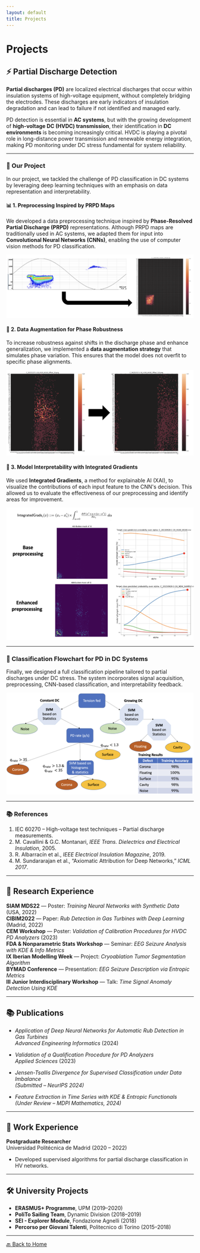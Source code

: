 ```yaml
---
layout: default
title: Projects
---
```


# Projects


## ⚡ Partial Discharge Detection

**Partial discharges (PD)** are localized electrical discharges that occur within insulation systems of high-voltage equipment, without completely bridging the electrodes. These discharges are early indicators of insulation degradation and can lead to failure if not identified and managed early.

PD detection is essential in **AC systems**, but with the growing development of **high-voltage DC (HVDC) transmission**, their identification in **DC environments** is becoming increasingly critical. HVDC is playing a pivotal role in long-distance power transmission and renewable energy integration, making PD monitoring under DC stress fundamental for system reliability.

---

### 🧪 Our Project

In our project, we tackled the challenge of PD classification in DC systems by leveraging deep learning techniques with an emphasis on data representation and interpretability.

#### 📊 1. Preprocessing Inspired by PRPD Maps

We developed a data preprocessing technique inspired by **Phase-Resolved Partial Discharge (PRPD)** representations. Although PRPD maps are traditionally used in AC systems, we adapted them for input into **Convolutional Neural Networks (CNNs)**, enabling the use of computer vision methods for PD classification.

![PRPD-based preprocessing](./assets/img/PRPD_1.png)

#### 🧩 2. Data Augmentation for Phase Robustness

To increase robustness against shifts in the discharge phase and enhance generalization, we implemented a **data augmentation strategy** that simulates phase variation. This ensures that the model does not overfit to specific phase alignments.

![Phase shift augmentation](./assets/img/PRPD_2.png)

#### 🧠 3. Model Interpretability with Integrated Gradients

We used **Integrated Gradients**, a method for explainable AI (XAI), to visualize the contributions of each input feature to the CNN's decision. This allowed us to evaluate the effectiveness of our preprocessing and identify areas for improvement.

![Integrated gradients evaluation](./assets/img/PRPD_3.png)

---

### 🔁 Classification Flowchart for PD in DC Systems

Finally, we designed a full classification pipeline tailored to partial discharges under DC stress. The system incorporates signal acquisition, preprocessing, CNN-based classification, and interpretability feedback.

![PD classification in DC systems](./assets/img/PD_DC.png)

---

### 📚 References

1. IEC 60270 – High-voltage test techniques – Partial discharge measurements.  
2. M. Cavallini & G.C. Montanari, *IEEE Trans. Dielectrics and Electrical Insulation*, 2005.  
3. R. Albarracín et al., *IEEE Electrical Insulation Magazine*, 2019.  
4. M. Sundararajan et al., “Axiomatic Attribution for Deep Networks,” *ICML 2017*.

---

## 🔬 Research Experience

**SIAM MDS22** — Poster: *Training Neural Networks with Synthetic Data* (USA, 2022)  
**CIBIM2022** — Paper: *Rub Detection in Gas Turbines with Deep Learning* (Madrid, 2022)  
**CEM Workshop** — Poster: *Validation of Calibration Procedures for HVDC PD Analyzers* (2023)  
**FDA & Nonparametric Stats Workshop** — Seminar: *EEG Seizure Analysis with KDE & Info Metrics*  
**IX Iberian Modelling Week** — Project: *Cryoablation Tumor Segmentation Algorithm*  
**BYMAD Conference** — Presentation: *EEG Seizure Description via Entropic Metrics*  
**III Junior Interdisciplinary Workshop** — Talk: *Time Signal Anomaly Detection Using KDE*

---

## 📚 Publications

- *Application of Deep Neural Networks for Automatic Rub Detection in Gas Turbines*  
  _Advanced Engineering Informatics_ (2024)

- *Validation of a Qualification Procedure for PD Analyzers*  
  _Applied Sciences_ (2023)

- *Jensen-Tsallis Divergence for Supervised Classification under Data Imbalance*  
  _(Submitted – NeurIPS 2024)_

- *Feature Extraction in Time Series with KDE & Entropic Functionals*  
  _(Under Review – MDPI Mathematics, 2024)_

---

## 💼 Work Experience

**Postgraduate Researcher**  
Universidad Politécnica de Madrid (2020 – 2022)  
- Developed supervised algorithms for partial discharge classification in HV networks.

---

## 🛠 University Projects

- **ERASMUS+ Programme**, UPM (2019–2020)  
- **PoliTo Sailing Team**, Dynamic Division (2018–2019)  
- **SEI - Explorer Module**, Fondazione Agnelli (2018)  
- **Percorso per Giovani Talenti**, Politecnico di Torino (2015–2018)

---

[🔙 Back to Home](./)
